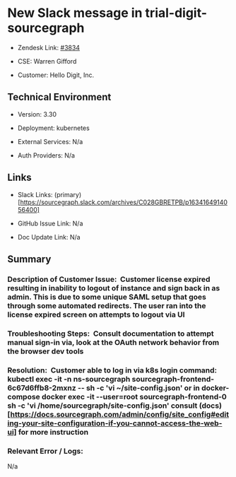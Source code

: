# New Slack message in trial-digit-sourcegraph 



- Zendesk Link: [#3834](https://sourcegraph.zendesk.com/agent/tickets/3834)

- CSE: Warren Gifford

- Customer: Hello Digit, Inc. <!-- Redact if this contains personally identifying information -->


<!-- Data populated from integration, speak to Ben Gordon or Michael Bali if not working -->

<!-- During Internal team trial, fill missing data manually (we are waiting for all data to sync) -->



## Technical Environment

- Version: ​3.30

- Deployment: kubernetes

- External Services: N/a

- Auth Providers: N/a





## Links
<!-- Data for CSE manual entry -->
- Slack Links: (primary)[https://sourcegraph.slack.com/archives/C028GBRETPB/p1634164914056400]

- GitHub Issue Link: N/a

- Doc Update Link: N/a



## Summary
### Description of Customer Issue:  Customer license expired resulting in inability to logout of instance and sign back in as admin.  This is due to some unique SAML setup that goes through some automated redirects. The user ran into the license expired screen on attempts to logout via UI

### Troubleshooting Steps:  Consult documentation to attempt manual sign-in via, look at the OAuth network behavior from the browser dev tools

### Resolution:  Customer able to log in via k8s login command: kubectl exec -it -n ns-sourcegraph sourcegraph-frontend-6c67d6ffb8-2mxnz -- sh -c 'vi ~/site-config.json' or in docker-compose docker exec -it --user=root sourcegraph-frontend-0 sh -c 'vi /home/sourcegraph/site-config.json' consult (docs)[https://docs.sourcegraph.com/admin/config/site_config#editing-your-site-configuration-if-you-cannot-access-the-web-ui] for more instruction

### Relevant Error / Logs:  

<!-- Please redact keys, tokens, and personal identifying information -->

N/a


<!-- Once complete, upload a copy to https://github.com/sourcegraph/support-tools-internal/tree/main/resolved-tickets as a .md file -->
<!-- Name the file 3834.md -->

